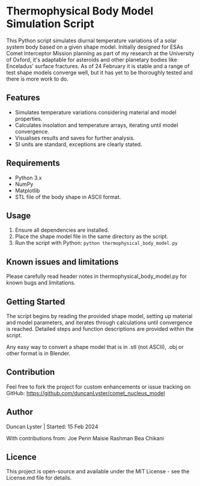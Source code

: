 # Thermophysical Body Model Simulation Script
This Python script simulates diurnal temperature variations of a solar system body based on a given shape model. Initially designed for ESAs Comet Interceptor Mission planning as part of my research at the University of Oxford, it's adaptable for asteroids and other planetary bodies like Enceladus' surface fractures. As of 24 February it is stable and a range of test shape models converge well, but it has yet to be thoroughly tested and there is more work to do. 

## Features
- Simulates temperature variations considering material and model properties.
- Calculates insolation and temperature arrays, iterating until model convergence.
- Visualises results and saves for further analysis.
- SI units are standard, exceptions are clearly stated.

## Requirements
- Python 3.x
- NumPy
- Matplotlib
- STL file of the body shape in ASCII format.

## Usage
1. Ensure all dependencies are installed.
2. Place the shape model file in the same directory as the script.
3. Run the script with Python: `python thermophysical_body_model.py`

## Known issues and limitations
Please carefully read header notes in thermophysical_body_model.py for known bugs and limitations.

## Getting Started
The script begins by reading the provided shape model, setting up material and model parameters, and iterates through calculations until convergence is reached. Detailed steps and function descriptions are provided within the script.

Any easy way to convert a shape model that is in .stl (not ASCII), .obj or other format is in Blender.

## Contribution
Feel free to fork the project for custom enhancements or issue tracking on GitHub: https://github.com/duncanLyster/comet_nucleus_model

## Author
Duncan Lyster | Started: 15 Feb 2024

With contributions from:
Joe Penn
Maisie Rashman 
Bea Chikani

## Licence
This project is open-source and available under the MIT License - see the License.md file for details.